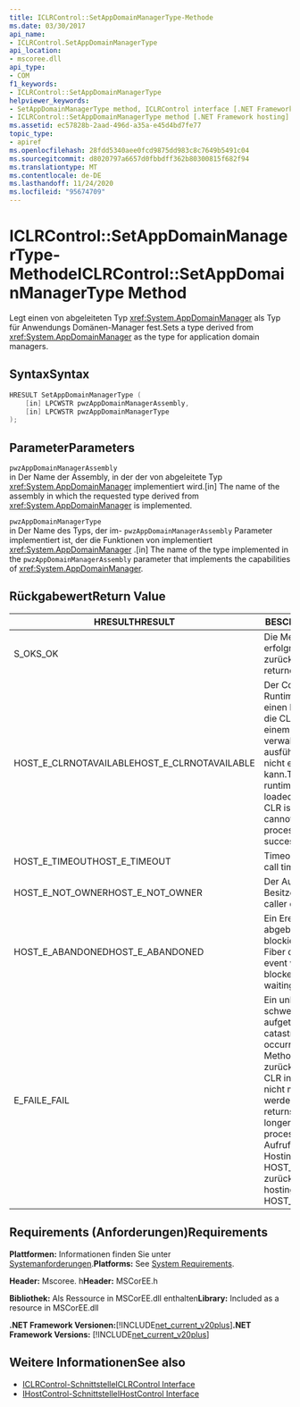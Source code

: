 ```yaml
---
title: ICLRControl::SetAppDomainManagerType-Methode
ms.date: 03/30/2017
api_name:
- ICLRControl.SetAppDomainManagerType
api_location:
- mscoree.dll
api_type:
- COM
f1_keywords:
- ICLRControl::SetAppDomainManagerType
helpviewer_keywords:
- SetAppDomainManagerType method, ICLRControl interface [.NET Framework hosting]
- ICLRControl::SetAppDomainManagerType method [.NET Framework hosting]
ms.assetid: ec57828b-2aad-496d-a35a-e45d4bd7fe77
topic_type:
- apiref
ms.openlocfilehash: 28fdd5340aee0fcd9875dd983c8c7649b5491c04
ms.sourcegitcommit: d8020797a6657d0fbbdff362b80300815f682f94
ms.translationtype: MT
ms.contentlocale: de-DE
ms.lasthandoff: 11/24/2020
ms.locfileid: "95674709"
---
```

# <a name="iclrcontrolsetappdomainmanagertype-method"></a><span data-ttu-id="deb26-102">ICLRControl::SetAppDomainManagerType-Methode</span><span class="sxs-lookup"><span data-stu-id="deb26-102">ICLRControl::SetAppDomainManagerType Method</span></span>

<span data-ttu-id="deb26-103">Legt einen von abgeleiteten Typ <xref:System.AppDomainManager> als Typ für Anwendungs Domänen-Manager fest.</span><span class="sxs-lookup"><span data-stu-id="deb26-103">Sets a type derived from <xref:System.AppDomainManager> as the type for application domain managers.</span></span>  
  
## <a name="syntax"></a><span data-ttu-id="deb26-104">Syntax</span><span class="sxs-lookup"><span data-stu-id="deb26-104">Syntax</span></span>  
  
```cpp  
HRESULT SetAppDomainManagerType (  
    [in] LPCWSTR pwzAppDomainManagerAssembly,  
    [in] LPCWSTR pwzAppDomainManagerType  
);  
```  
  
## <a name="parameters"></a><span data-ttu-id="deb26-105">Parameter</span><span class="sxs-lookup"><span data-stu-id="deb26-105">Parameters</span></span>  

 `pwzAppDomainManagerAssembly`  
 <span data-ttu-id="deb26-106">in Der Name der Assembly, in der der von abgeleitete Typ <xref:System.AppDomainManager> implementiert wird.</span><span class="sxs-lookup"><span data-stu-id="deb26-106">[in] The name of the assembly in which the requested type derived from <xref:System.AppDomainManager> is implemented.</span></span>  
  
 `pwzAppDomainManagerType`  
 <span data-ttu-id="deb26-107">in Der Name des Typs, der im- `pwzAppDomainManagerAssembly` Parameter implementiert ist, der die Funktionen von implementiert <xref:System.AppDomainManager> .</span><span class="sxs-lookup"><span data-stu-id="deb26-107">[in] The name of the type implemented in the `pwzAppDomainManagerAssembly` parameter that implements the capabilities of <xref:System.AppDomainManager>.</span></span>  
  
## <a name="return-value"></a><span data-ttu-id="deb26-108">Rückgabewert</span><span class="sxs-lookup"><span data-stu-id="deb26-108">Return Value</span></span>  
  
|<span data-ttu-id="deb26-109">HRESULT</span><span class="sxs-lookup"><span data-stu-id="deb26-109">HRESULT</span></span>|<span data-ttu-id="deb26-110">BESCHREIBUNG</span><span class="sxs-lookup"><span data-stu-id="deb26-110">Description</span></span>|  
|-------------|-----------------|  
|<span data-ttu-id="deb26-111">S_OK</span><span class="sxs-lookup"><span data-stu-id="deb26-111">S_OK</span></span>|<span data-ttu-id="deb26-112">Die Methode wurde erfolgreich zurückgegeben.</span><span class="sxs-lookup"><span data-stu-id="deb26-112">The method returned successfully.</span></span>|  
|<span data-ttu-id="deb26-113">HOST_E_CLRNOTAVAILABLE</span><span class="sxs-lookup"><span data-stu-id="deb26-113">HOST_E_CLRNOTAVAILABLE</span></span>|<span data-ttu-id="deb26-114">Der Common Language Runtime (CLR) wurde nicht in einen Prozess geladen, oder die CLR befindet sich in einem Zustand, in dem Sie verwalteten Code nicht ausführen oder den-Befehl nicht erfolgreich verarbeiten kann.</span><span class="sxs-lookup"><span data-stu-id="deb26-114">The common language runtime (CLR) has not been loaded into a process, or the CLR is in a state in which it cannot run managed code or process the call successfully.</span></span>|  
|<span data-ttu-id="deb26-115">HOST_E_TIMEOUT</span><span class="sxs-lookup"><span data-stu-id="deb26-115">HOST_E_TIMEOUT</span></span>|<span data-ttu-id="deb26-116">Timeout des Aufrufes.</span><span class="sxs-lookup"><span data-stu-id="deb26-116">The call timed out.</span></span>|  
|<span data-ttu-id="deb26-117">HOST_E_NOT_OWNER</span><span class="sxs-lookup"><span data-stu-id="deb26-117">HOST_E_NOT_OWNER</span></span>|<span data-ttu-id="deb26-118">Der Aufrufer ist nicht Besitzer der Sperre.</span><span class="sxs-lookup"><span data-stu-id="deb26-118">The caller does not own the lock.</span></span>|  
|<span data-ttu-id="deb26-119">HOST_E_ABANDONED</span><span class="sxs-lookup"><span data-stu-id="deb26-119">HOST_E_ABANDONED</span></span>|<span data-ttu-id="deb26-120">Ein Ereignis wurde abgebrochen, während ein blockierter Thread oder eine Fiber darauf wartete.</span><span class="sxs-lookup"><span data-stu-id="deb26-120">An event was canceled while a blocked thread or fiber was waiting on it.</span></span>|  
|<span data-ttu-id="deb26-121">E_FAIL</span><span class="sxs-lookup"><span data-stu-id="deb26-121">E_FAIL</span></span>|<span data-ttu-id="deb26-122">Ein unbekannter schwerwiegender Fehler ist aufgetreten.</span><span class="sxs-lookup"><span data-stu-id="deb26-122">An unknown catastrophic failure occurred.</span></span> <span data-ttu-id="deb26-123">Nachdem eine Methode E_FAIL zurückgegeben hat, kann die CLR innerhalb des Prozesses nicht mehr verwendet werden.</span><span class="sxs-lookup"><span data-stu-id="deb26-123">After a method returns E_FAIL, the CLR is no longer usable within the process.</span></span> <span data-ttu-id="deb26-124">Nachfolgende Aufrufe von Hostingmethoden geben HOST_E_CLRNOTAVAILABLE zurück.</span><span class="sxs-lookup"><span data-stu-id="deb26-124">Subsequent calls to hosting methods return HOST_E_CLRNOTAVAILABLE.</span></span>|  
  
## <a name="requirements"></a><span data-ttu-id="deb26-125">Requirements (Anforderungen)</span><span class="sxs-lookup"><span data-stu-id="deb26-125">Requirements</span></span>  

 <span data-ttu-id="deb26-126">**Plattformen:** Informationen finden Sie unter [Systemanforderungen](../../get-started/system-requirements.md).</span><span class="sxs-lookup"><span data-stu-id="deb26-126">**Platforms:** See [System Requirements](../../get-started/system-requirements.md).</span></span>  
  
 <span data-ttu-id="deb26-127">**Header:** Mscoree. h</span><span class="sxs-lookup"><span data-stu-id="deb26-127">**Header:** MSCorEE.h</span></span>  
  
 <span data-ttu-id="deb26-128">**Bibliothek:** Als Ressource in MSCorEE.dll enthalten</span><span class="sxs-lookup"><span data-stu-id="deb26-128">**Library:** Included as a resource in MSCorEE.dll</span></span>  
  
 <span data-ttu-id="deb26-129">**.NET Framework Versionen:**[!INCLUDE[net_current_v20plus](../../../../includes/net-current-v20plus-md.md)]</span><span class="sxs-lookup"><span data-stu-id="deb26-129">**.NET Framework Versions:** [!INCLUDE[net_current_v20plus](../../../../includes/net-current-v20plus-md.md)]</span></span>  
  
## <a name="see-also"></a><span data-ttu-id="deb26-130">Weitere Informationen</span><span class="sxs-lookup"><span data-stu-id="deb26-130">See also</span></span>

- [<span data-ttu-id="deb26-131">ICLRControl-Schnittstelle</span><span class="sxs-lookup"><span data-stu-id="deb26-131">ICLRControl Interface</span></span>](iclrcontrol-interface.md)
- [<span data-ttu-id="deb26-132">IHostControl-Schnittstelle</span><span class="sxs-lookup"><span data-stu-id="deb26-132">IHostControl Interface</span></span>](ihostcontrol-interface.md)
